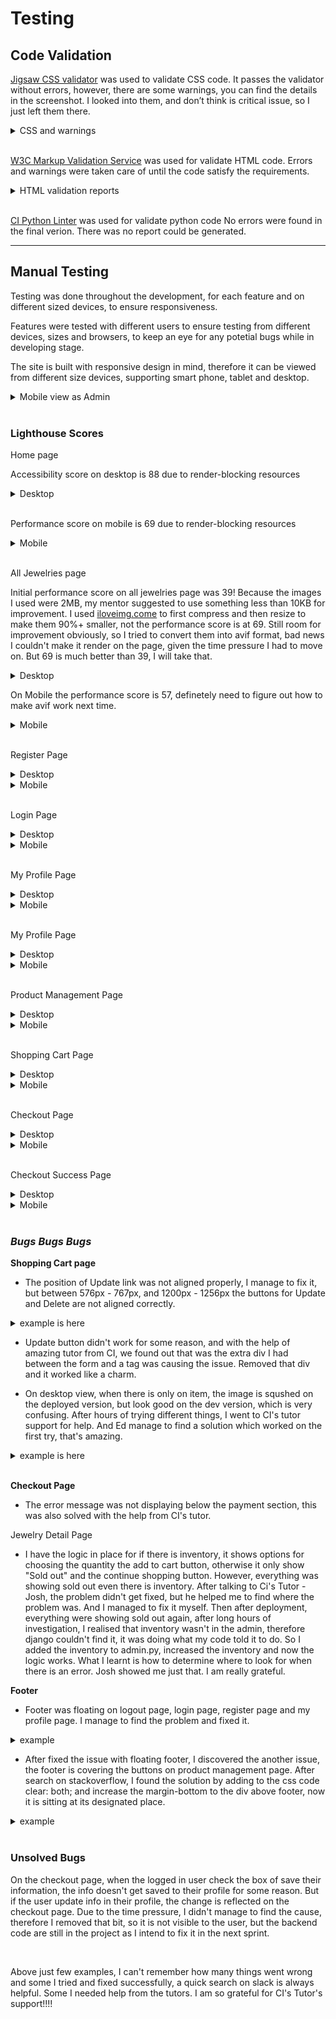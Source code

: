 # **Testing**

## **Code Validation**

[Jigsaw CSS validator](https://jigsaw.w3.org/css-validator/) was used to validate CSS code. It passes the validator without errors, however, there are some warnings, you can find the details in the screenshot. I looked into them, and don’t think is critical issue, so I just left them there.

<details>
<summary>CSS and warnings</summary>
<img src="static/testing/validation-css.jpg">
<img src="static/testing/validation-css-warnings.jpg">
</details>

<br>

[W3C Markup Validation Service](https://validator.w3.org/) was used for validate HTML code. Errors and warnings were taken care of until the code satisfy the requirements.

<details><summary>HTML validation reports</summary>
<summary>Home Page</summary>
<img src="static/testing/html-index-pg.jpg">
<summary>All Jewelries Page</summary>
<img src="static/testing/html-jewelries-pg.jpg">
<summary>Jewelry Details Page</summary>
<img src="static/testing/html-jewelries-detail-pg.jpg">
<summary>Shopping Cart Page</summary>
<img src="static/testing/html-shopping-cart-pg.jpg">
<summary>Login Page</summary>
<img src="static/testing/html-login-pg.jpg">
<summary>My Profile Page</summary>
<img src="static/testing/html-my-profile-pg.jpg">
<summary>Checkout Page</summary>
There is a warning here, since the empty heading element was left empty on purpose, I just left it there.
<img src="static/testing/html-checkout-pg.jpg">
<summary>Checkout Success Page</summary>
<img src="static/testing/html-checkout-success-pg.jpg">
<summary>Logout Page</summary>
<img src="static/testing/html-logout-pg.jpg">
<summary>Register Page</summary>
<img src="static/testing/html-register-pg.jpg">
<summary>Product Management Page</summary>
There are two errors on this page, however after investigation, both errors are coming from imported django file, due to the time pressure, I decided not to fix it. Details can be seen from below screenshot.
<img src="static/testing/html-prod-mgt-pg.jpg">
<img src="static/testing/html-prod-mgt-pg-error.jpg">

</details>

<br>

[CI Python Linter](https://pep8ci.herokuapp.com/) was used for validate python code
No errors were found in the final verion. There was no report could be generated.

---

## **Manual Testing**

Testing was done throughout the development, for each feature and on different sized devices, to ensure responsiveness.

Features were tested with different users to ensure testing from different devices, sizes and browsers, to keep an eye for any potetial bugs while in developing stage.

The site is built with responsive design in mind, therefore it can be viewed from different size devices, supporting smart phone, tablet and desktop.

<details><summary>Mobile view as Admin</summary>
<img src="static/testing/mob-view-1.gif" width="600">
<img src="static/testing/mob-view-3.gif" width="600">
<img src="static/testing/mob-view-2.gif" width="600">
<img src="static/testing/mob-view-4.gif" width="600">
<img src="static/testing/mob-view-5.gif" width="600">
</details>

<br>

### **Lighthouse Scores**

Home page

Accessibility score on desktop is 88 due to render-blocking resources

<details><summary>Desktop</summary>
<img src="static/testing/lh-desktop-home.jpg" width="800">
</details>

<br>

Performance score on mobile is 69 due to render-blocking resources

<details><summary>Mobile</summary>
<img src="static/testing/lh-mob-home.jpg" width="800">
</details>

<br>

All Jewelries page

Initial performance score on all jewelries page was 39! Because the images I used were 2MB, my mentor suggested to use something less than 10KB for improvement. I used [iloveimg.come](https://www.iloveimg.com/) to first compress and then resize to make them 90%+ smaller, not the performance score is at 69. Still room for improvement obviously, so I tried to convert them into avif format, bad news I couldn't make it render on the page, given the time pressure I had to move on. But 69 is much better than 39, I will take that.

<details><summary>Desktop</summary>
<img src="static/testing/lh-desktop-jewelries.jpg" width="800">
</details>

On Mobile the performance score is 57, definetely need to figure out how to make avif work next time.

<details><summary>Mobile</summary>
<img src="static/testing/lh-mob-jewelries.jpg" width="800">
</details>

<br>

Register Page

<details><summary>Desktop</summary>
<img src="static/testing/lh-desktop-register.jpg" width="800">
</details>

<details><summary>Mobile</summary>
<img src="static/testing/lh-mob-register.jpg" width="800">
</details>

<br>

Login Page

<details><summary>Desktop</summary>
<img src="static/testing/lh-desktop-login.jpg" width="800">
</details>

<details><summary>Mobile</summary>
<img src="static/testing/lh-mob-login.jpg" width="800">
</details>

<br>

My Profile Page

<details><summary>Desktop</summary>
<img src="static/testing/lh-desktop-profile.jpg" width="800">
</details>

<details><summary>Mobile</summary>
<img src="static/testing/lh-mob-profile.jpg" width="800">
</details>

<br>

My Profile Page

<details><summary>Desktop</summary>
<img src="static/testing/lh-desktop-profile.jpg" width="800">
</details>

<details><summary>Mobile</summary>
<img src="static/testing/lh-mob-profile.jpg" width="800">
</details>

<br>

Product Management Page

<details><summary>Desktop</summary>
<img src="static/testing/lh-desktop-prod-mgt.jpg" width="800">
</details>

<details><summary>Mobile</summary>
<img src="static/testing/lh-mob-prod-mgt.jpg" width="800">
</details>

<br>

Shopping Cart Page

<details><summary>Desktop</summary>
<img src="static/testing/lh-desktop-shopping-cart.jpg" width="800">
</details>

<details><summary>Mobile</summary>
<img src="static/testing/lh-mob-shopping-cart.jpg" width="800">
</details>

<br>

Checkout Page

<details><summary>Desktop</summary>
<img src="static/testing/lh-desktop-checkout.jpg" width="800">
</details>

<details><summary>Mobile</summary>
<img src="static/testing/lh-mob-checkout.jpg" width="800">
</details>

<br>

Checkout Success Page

<details><summary>Desktop</summary>
<img src="static/testing/lh-desktop-checkout-success.jpg" width="800">
</details>

<details><summary>Mobile</summary>
<img src="static/testing/lh-mob-checkout-success.jpg" width="800">
</details>

<br>

### _Bugs_ _Bugs_ _Bugs_

**Shopping Cart page**

- The position of Update link was not aligned properly, I manage to fix it, but between 576px - 767px, and 1200px - 1256px the buttons for Update and Delete are not aligned correctly.
<details><summary>example is here</summary>
<img src="static/readme/bug-shopping-cart.jpg" width="800">
</details>

- Update button didn't work for some reason, and with the help of amazing tutor from CI, we found out that was the extra div I had between the form and a tag was causing the issue. Removed that div and it worked like a charm.

- On desktop view, when there is only on item, the image is squshed on the deployed version, but look good on the dev version, which is very confusing. After hours of trying different things, I went to CI's tutor support for help. And Ed manage to find a solution which worked on the first try, that's amazing.
<details><summary>example is here</summary>
<img src="static/testing/bug-shopping-cart-one-item.jpg" width="800">
</details>

<br>

**Checkout Page**

- The error message was not displaying below the payment section, this was also solved with the help from CI's tutor.

Jewelry Detail Page

- I have the logic in place for if there is inventory, it shows options for choosing the quantity the add to cart button, otherwise it only show "Sold out" and the continue shopping button. However, everything was showing sold out even there is inventory. After talking to Ci's Tutor - Josh, the problem didn't get fixed, but he helped me to find where the problem was. And I managed to fix it myself. Then after deployment, everything were showing sold out again, after long hours of investigation, I realised that inventory wasn't in the admin, therefore django couldn't find it, it was doing what my code told it to do. So I added the inventory to admin.py, increased the inventory and now the logic works. What I learnt is how to determine where to look for when there is an error. Josh showed me just that. I am really grateful.

**Footer**

- Footer was floating on logout page, login page, register page and my profile page. I manage to find the problem and fixed it.
<details><summary>example</summary>
<img src="static/testing/bug-footer-floating.jpg" width="800">
</details>

- After fixed the issue with floating footer, I discovered the another issue, the footer is covering the buttons on product management page. After search on stackoverflow, I found the solution by adding to the css code clear: both; and increase the margin-bottom to the div above footer, now it is sitting at its designated place.
<details><summary>example</summary>
<img src="static/testing/bug-prod-mgt-btn-hidden.jpg" width="800">
</details>

<br>

### Unsolved Bugs

On the checkout page, when the logged in user check the box of save their information, the info doesn't get saved to their profile for some reason. But if the user update info in their profile, the change is reflected on the checkout page. Due to the time pressure, I didn't manage to find the cause, therefore I removed that bit, so it is not visible to the user, but the backend code are still in the project as I intend to fix it in the next sprint.

<br>

Above just few examples, I can't remember how many things went wrong and some I tried and fixed successfully, a quick search on slack is always helpful. Some I needed help from the tutors. I am so grateful for CI's Tutor's support!!!!
